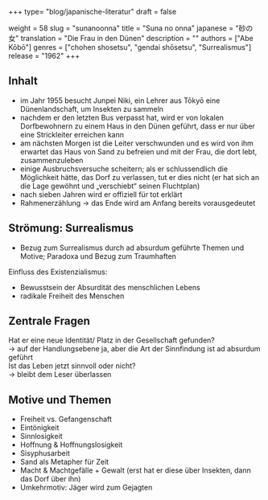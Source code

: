 +++
type= "blog/japanische-literatur"
draft = false

weight = 58
slug = "sunanoonna"
title = "Suna no onna"
japanese = "砂の女"
translation = "Die Frau in den Dünen"
description = ""
authors = ["Abe Kōbō"]
genres = ["chohen shosetsu", "gendai shōsetsu", "Surrealismus"]
release = "1962"
+++

## Inhalt

- im Jahr 1955 besucht Junpei Niki, ein Lehrer aus Tōkyō eine Dünenlandschaft, um Insekten zu sammeln
- nachdem er den letzten Bus verpasst hat, wird er von lokalen Dorfbewohnern zu einem Haus in den Dünen geführt, dass er nur über eine Strickleiter erreichen kann
- am nächsten Morgen ist die Leiter verschwunden und es wird von ihm erwartet das Haus von Sand zu befreien und mit der Frau, die dort lebt, zusammenzuleben
- einige Ausbruchsversuche scheitern; als er schlussendlich die Möglichkeit hätte, das Dorf zu verlassen, tut er dies nicht (er hat sich an die Lage gewöhnt und „verschiebt“ seinen Fluchtplan)
- nach sieben Jahren wird er offiziell für tot erklärt
- Rahmenerzählung -> das Ende wird am Anfang bereits vorausgedeutet

## Strömung: Surrealismus

- Bezug zum Surrealismus durch ad absurdum geführte Themen und Motive; Paradoxa und Bezug zum Traumhaften

Einfluss des Existenzialismus:

- Bewusstsein der Absurdität des menschlichen Lebens
- radikale Freiheit des Menschen

## Zentrale Fragen

Hat er eine neue Identität/ Platz in der Gesellschaft gefunden?  
-> auf der Handlungsebene ja, aber die Art der Sinnfindung ist ad absurdum geführt  
Ist das Leben jetzt sinnvoll oder nicht?  
-> bleibt dem Leser überlassen

## Motive und Themen

- Freiheit vs. Gefangenschaft
- Eintönigkeit
- Sinnlosigkeit
- Hoffnung & Hoffnungslosigkeit
- Sisyphusarbeit
- Sand als Metapher für Zeit
- Macht & Machtgefälle + Gewalt (erst hat er diese über Insekten, dann das Dorf über ihn)
- Umkehrmotiv: Jäger wird zum Gejagten
